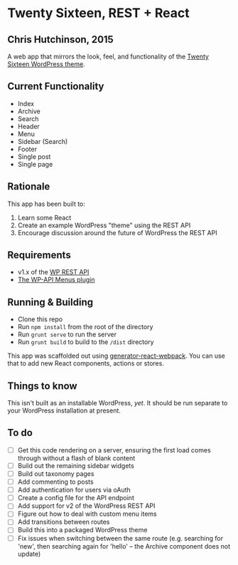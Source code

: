 # Twenty Sixteen, REST + React
## Chris Hutchinson, 2015

A web app that mirrors the look, feel, and functionality of the [Twenty Sixteen WordPress theme](http://github.com/WordPress/TwentySixteen).

## Current Functionality

- Index
- Archive
- Search
- Header
- Menu
- Sidebar (Search)
- Footer
- Single post
- Single page

## Rationale

This app has been built to:

1. Learn some React
2. Create an example WordPress "theme" using the REST API
3. Encourage discussion around the future of WordPress the REST API

## Requirements

- v1.x of the [WP REST API](https://wordpress.org/plugins/json-rest-api/)
- [The WP-API Menus plugin](https://wordpress.org/plugins/wp-api-menus/)

## Running & Building

- Clone this repo
- Run `npm install` from the root of the directory
- Run `grunt serve` to run the server
- Run `grunt build` to build to the `/dist` directory

This app was scaffolded out using [generator-react-webpack](https://github.com/newtriks/generator-react-webpack). You can use that to add new React components, actions or stores.

## Things to know

This isn't built as an installable WordPress, _yet_. It should be run separate to your WordPress installation at present.

## To do

- [ ] Get this code rendering on a server, ensuring the first load comes through without a flash of blank content
- [ ] Build out the remaining sidebar widgets
- [ ] Build out taxonomy pages
- [ ] Add commenting to posts
- [ ] Add authentication for users via oAuth
- [ ] Create a config file for the API endpoint
- [ ] Add support for v2 of the WordPress REST API
- [ ] Figure out how to deal with custom menu items
- [ ] Add transitions between routes
- [ ] Build this into a packaged WordPress theme
- [ ] Fix issues when switching between the same route (e.g. searching for 'new', then searching again for 'hello' – the Archive component does not update)
